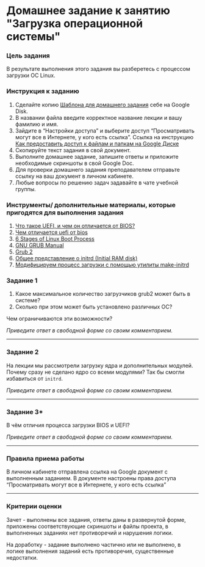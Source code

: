 # Домашнее задание к занятию "Загрузка операционной системы"

### 

### Цель задания

В результате выполнения этого задания вы разберетесь с процессом загрузки ОС Linux.



### Инструкция к заданию

1. Сделайте копию [Шаблона для домашнего задания](https://docs.google.com/document/d/1youKpKm_JrC0UzDyUslIZW2E2bIv5OVlm_TQDvH5Pvs/edit) себе на Google Disk.
2. В названии файла введите корректное название лекции и вашу фамилию и имя.
3. Зайдите в “Настройки доступа” и выберите доступ “Просматривать могут все в Интернете, у кого есть ссылка”. Ссылка на инструкцию [Как предоставить доступ к файлам и папкам на Google Диске](https://support.google.com/docs/answer/2494822?hl=ru&co=GENIE.Platform%3DDesktop)
4. Скопируйте текст задания в свой документ.
5. Выполните домашнее задание, запишите ответы и приложите необходимые скриншоты в свой Google Doc.
6. Для проверки домашнего задания преподавателем отправьте ссылку на ваш документ в личном кабинете.
7. Любые вопросы по решению задач задавайте в чате учебной группы.



### Инструменты/ дополнительные материалы, которые пригодятся для выполнения задания

1. [Что такое UEFI, и чем он отличается от BIOS?](https://habr.com/ru/post/404511/)
2. [Чем отличается uefi от bios](https://losst.pro/chem-otlichaetsya-uefi-ot-bios)
3. [6 Stages of Linux Boot Process](https://www.thegeekstuff.com/2011/02/linux-boot-process/)
4. [GNU GRUB Manual](https://www.gnu.org/software/grub/manual/grub/grub.html)
5. [Grub 2](https://ru.wikibooks.org/wiki/Grub_2)
6. [Общее представление о initrd (Initial RAM disk)](https://www.opennet.ru/base/sys/initrd_intro.txt.html)
7. [Модифицируем процесс загрузки с помощью утилиты make-initrd](https://habr.com/ru/company/aktiv-company/blog/582606/)



### Задание 1

1. Какое максимальное количество загрузчиков grub2 может быть в системе?
2. Сколько при этом может быть установлено различных ОС?

Чем ограничиваются эти возможности?



*Приведите ответ в свободной форме со своим комментарием.*

------

### 

### Задание 2

На лекции мы рассмотрели загрузку ядра и дополнительных  модулей. Почему сразу не сделано ядро со всеми модулями? Так бы смогли  избавиться от `initrd`.



*Приведите ответ в свободной форме со своим комментарием.*

------

### Задание 3*

В чём отличия процесса загрузки BIOS и UEFI?



*Приведите ответ в свободной форме со своим комментарием.*

------



### Правила приема работы

В личном кабинете отправлена ссылка на Google документ с выполненным заданием.
В документе настроены права доступа “Просматривать могут все в Интернете, у кого есть ссылка”


------

### 

### Критерии оценки

Зачет - выполнены все задания, ответы даны в развернутой форме, приложены соответствующие скриншоты и файлы проекта, в выполненных заданиях нет противоречий и нарушения логики.

На доработку - задание выполнено частично или не выполнено, в логике выполнения заданий есть противоречия, существенные недостатки.

